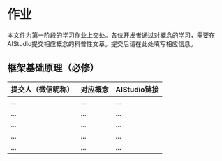 # 作业

本文件为第一阶段的学习作业上交处。各位开发者通过对概念的学习，需要在AIStudio提交相应概念的科普性文章。提交后请在此处填写相应信息。

## 框架基础原理（必修）

|提交人（微信昵称） | 对应概念 | AIStudio链接 | 
|---|---|---|
| ... | ... | ... | 
| ... | ... | ... | 
| ... | ... | ... | 
| ... | ... | ... | 
| ... | ... | ... | 
